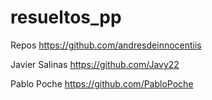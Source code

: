 # resueltos_pp


Repos
https://github.com/andresdeinnocentiis

Javier Salinas
https://github.com/Javy22

Pablo Poche
https://github.com/PabloPoche

